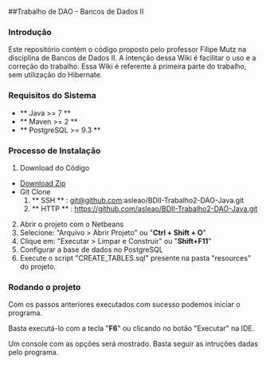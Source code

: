 ##Trabalho de DAO - Bancos de Dados II

### Introdução
Este repositório contém o código proposto pelo professor Filipe Mutz na disciplina de Bancos de Dados II. A intenção dessa Wiki é facilitar o uso e a correção do trabalho. Essa Wiki é referente à primeira parte do trabalho, sem utilização do Hibernate.

### Requisitos do Sistema
* ** Java >= 7 **
* ** Maven >= 2 **
* ** PostgreSQL >= 9.3 **

### Processo de Instalação
1. Download do Código
 * [Download Zip](https://github.com/asleao/BDII-Trabalho2-DAO-Java/archive/master.zip)
 * Git Clone
    1. ** SSH ** : git@github.com:asleao/BDII-Trabalho2-DAO-Java.git
    2. ** HTTP ** : https://github.com/asleao/BDII-Trabalho2-DAO-Java.git
2. Abrir o projeto com o Netbeans
 1. Selecione: "Arquivo > Abrir Projeto" ou "**Ctrl + Shift + O**"
 2. Clique em: "Executar > Limpar e Construir" ou "**Shift+F11**"
3. Configurar a base de dados no PostgreSQL
 1. Execute o script "CREATE_TABLES.sql" presente na pasta "resources" do projeto.

### Rodando o projeto
Com os passos anteriores executados com sucesso podemos iniciar o programa.

Basta executá-lo com a tecla "**F6**" ou clicando no botão "Executar" na IDE.

Um console com as opções será mostrado. Basta seguir as intruções dadas pelo programa.
